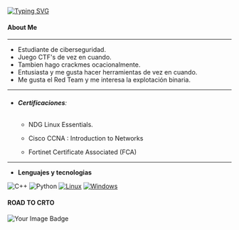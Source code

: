 
[![Typing SVG](https://readme-typing-svg.demolab.com/?lines=Sir.+Psycho+Sexy;That+It's+me)](https://git.io/typing-svg)
#### About Me
---

- Estudiante de ciberseguridad.
- Juego CTF's de vez en cuando.
- Tambien hago crackmes ocacionalmente.
- Entusiasta y me gusta hacer herramientas de vez en cuando.
- Me gusta el Red Team y me interesa la explotación binaria.
---

- ###### **Certificaciones**:
	 - NDG Linux Essentials.
  
	- Cisco CCNA : Introduction to Networks
   
    - Fortinet Certificate Associated (FCA)


---
- **Lenguajes y tecnologias**

![C++](https://img.shields.io/badge/c++-%2300599C.svg?style=for-the-badge&logo=c%2B%2B&logoColor=white)  ![Python](https://img.shields.io/badge/python-3670A0?style=for-the-badge&logo=python&logoColor=ffdd54) [![Linux](https://img.shields.io/badge/Linux-FCC624?logo=linux&logoColor=black)](#) [![Windows](https://custom-icon-badges.demolab.com/badge/Windows-0078D6?logo=windows11&logoColor=white)](#)


#### **ROAD TO CRTO**

![Your Image Badge](https://tryhackme-badges.s3.amazonaws.com/Sp1k3.png)



